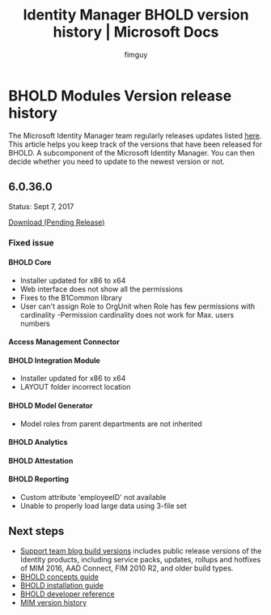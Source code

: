 ﻿---
# required metadata

title: Identity Manager BHOLD version history | Microsoft Docs
description: This article documents the various changes made as part of updates to BHOLD within MIM 2016
keywords:
author: fimguy
ms.author: fimguy
manager: binbin
ms.date: 09/14/2017
ms.topic: reference
ms.prod: identity-manager-2016
ms.service: microsoft-identity-manager
ms.technology: security
ms.assetid:

---

# BHOLD Modules Version release history

The Microsoft Identity Manager team regularly releases updates listed [here](version-history.md). This article helps you keep track of the versions that have been released for BHOLD. A subcomponent of the Microsoft Identity Manager. You can then decide whether you need to update to the newest version or not.

## 6.0.36.0

Status: Sept 7, 2017

[Download (Pending Release)]()

### Fixed issue

#### BHOLD Core

- Installer updated for x86 to x64
- Web interface does not show all the permissions
- Fixes to the B1Common library
- User can't assign Role to OrgUnit when Role has few permissions with cardinality
-Permission cardinality does not work for Max. users numbers

#### Access Management Connector

#### BHOLD Integration Module

- Installer updated for x86 to x64
- LAYOUT folder incorrect location

#### BHOLD Model Generator

- Model roles from parent departments are not inherited

#### BHOLD Analytics

#### BHOLD Attestation

#### BHOLD Reporting

- Custom attribute 'employeeID' not available
- Unable to properly load large data using 3-file set


## Next steps

- [Support team blog build versions](https://blogs.technet.microsoft.com/iamsupport/idmbuildversions/) includes public release versions of the Identity products, including service packs, updates, rollups and hotfixes of MIM 2016, AAD Connect, FIM 2010 R2, and older build types.
- [BHOLD concepts guide](../understand-explore/bhold-concepts-guide.md)
- [BHOLD installation guide](../deploy-use/bhold-installation-guide.md)
- [BHOLD developer reference](mim2016-bhold-developer-reference.md)
- [MIM version history](version-history.md)

